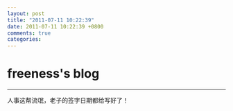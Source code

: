 ```yaml
---
layout: post
title: "2011-07-11 10:22:39"
date: 2011-07-11 10:22:39 +0800
comments: true
categories: 
---
```


# freeness's blog

----------

>
人事这帮流氓，老子的签字日期都给写好了！